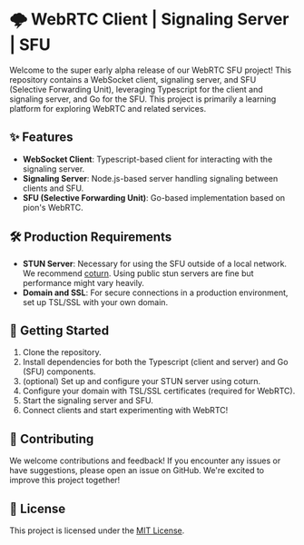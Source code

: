 # 🌩️ WebRTC Client | Signaling Server | SFU

Welcome to the super early alpha release of our WebRTC SFU project! This repository contains a WebSocket client, signaling server, and SFU (Selective Forwarding Unit), leveraging Typescript for the client and signaling server, and Go for the SFU. This project is primarily a learning platform for exploring WebRTC and related services.

## ✨ Features

- **WebSocket Client**: Typescript-based client for interacting with the signaling server.
- **Signaling Server**: Node.js-based server handling signaling between clients and SFU.
- **SFU (Selective Forwarding Unit)**: Go-based implementation based on pion's WebRTC.

## 🛠️ Production Requirements

- **STUN Server**: Necessary for using the SFU outside of a local network. We recommend [coturn](https://github.com/coturn/coturn). Using public stun servers are fine but performance might vary heavily.
- **Domain and SSL**: For secure connections in a production environment, set up TSL/SSL with your own domain.

## 🚀 Getting Started

1. Clone the repository.
2. Install dependencies for both the Typescript (client and server) and Go (SFU) components.
3. (optional) Set up and configure your STUN server using coturn.
4. Configure your domain with TSL/SSL certificates (required for WebRTC).
5. Start the signaling server and SFU.
6. Connect clients and start experimenting with WebRTC!

## 🤝 Contributing

We welcome contributions and feedback! If you encounter any issues or have suggestions, please open an issue on GitHub. We're excited to improve this project together!

## 📄 License

This project is licensed under the [MIT License](LICENSE).
